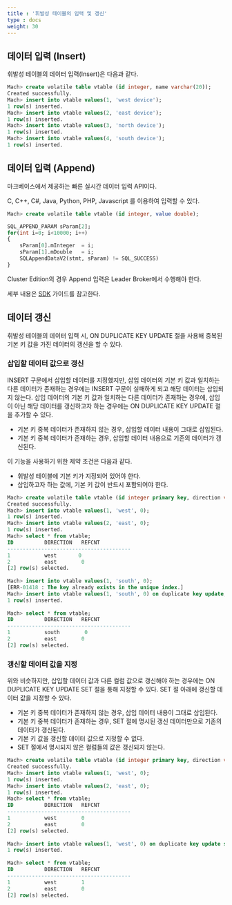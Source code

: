```yaml
---
title : '휘발성 테이블의 입력 및 갱신'
type : docs
weight: 30
---
```


## 데이터 입력 (Insert)

휘발성 테이블의 데이터 입력(Insert)은 다음과 같다.

```sql
Mach> create volatile table vtable (id integer, name varchar(20));
Created successfully.
Mach> insert into vtable values(1, 'west device');
1 row(s) inserted.
Mach> insert into vtable values(2, 'east device');
1 row(s) inserted.
Mach> insert into vtable values(3, 'north device');
1 row(s) inserted.
Mach> insert into vtable values(4, 'south device');
1 row(s) inserted.
```

## 데이터 입력 (Append)

마크베이스에서 제공하는 빠른 실시간 데이터 입력 API이다.

C, C++, C#, Java, Python, PHP, Javascript 를 이용하여 입력할 수 있다.

```sql
Mach> create volatile table vtable (id integer, value double);
```
```sql
SQL_APPEND_PARAM sParam[2];
for(int i=0; i<10000; i++)
{
    sParam[0].mInteger  = i;
    sParam[1].mDouble   = i;
    SQLAppendDataV2(stmt, sParam) != SQL_SUCCESS)
}
```

Cluster Edition의 경우 Append 입력은 Leader Broker에서 수행해야 한다.

세부 내용은 [SDK](/kr/dbms/sdk) 가이드를 참고한다.

## 데이터 갱신

휘발성 테이블의 데이터 입력 시, ON DUPLICATE KEY UPDATE 절을 사용해 중복된 기본 키 값을 가진 데이터의 갱신을 할 수 있다.

### 삽입할 데이터 값으로 갱신
INSERT 구문에서 삽입할 데이터를 지정했지만, 삽입 데이터의 기본 키 값과 일치하는 다른 데이터가 존재하는 경우에는 INSERT 구문이 실패하게 되고 해당 데이터는 삽입되지 않는다. 삽입 데이터의 기본 키 값과 일치하는 다른 데이터가 존재하는 경우에, 삽입이 아닌 해당 데이터를 갱신하고자 하는 경우에는 ON DUPLICATE KEY UPDATE 절을 추가할 수 있다.

* 기본 키 중복 데이터가 존재하지 않는 경우, 삽입할 데이터 내용이 그대로 삽입된다.
* 기본 키 중복 데이터가 존재하는 경우, 삽입할 데이터 내용으로 기존의 데이터가 갱신된다.

이 기능을 사용하기 위한 제약 조건은 다음과 같다.
* 휘발성 테이블에 기본 키가 지정되어 있어야 한다.
* 삽입하고자 하는 값에, 기본 키 값이 반드시 포함되어야 한다.

```sql
Mach> create volatile table vtable (id integer primary key, direction varchar(10), refcnt integer);
Created successfully.
Mach> insert into vtable values(1, 'west', 0);
1 row(s) inserted.
Mach> insert into vtable values(2, 'east', 0);
1 row(s) inserted.
Mach> select * from vtable;
ID          DIRECTION   REFCNT     
----------------------------------------
1           west       0          
2           east        0          
[2] row(s) selected.
 
Mach> insert into vtable values(1, 'south', 0);
[ERR-01418 : The key already exists in the unique index.]
Mach> insert into vtable values(1, 'south', 0) on duplicate key update;
1 row(s) inserted.
 
Mach> select * from vtable;
ID          DIRECTION   REFCNT     
----------------------------------------
1           south        0          
2           east        0          
[2] row(s) selected.
```

### 갱신할 데이터 값을 지정

위와 비슷하지만, 삽입할 데이터 값과 다른 컬럼 값으로 갱신해야 하는 경우에는 ON DUPLICATE KEY UPDATE SET 절을 통해 지정할 수 있다. SET 절 아래에 갱신할 데이터 값을 지정할 수 있다.

* 기본 키 중복 데이터가 존재하지 않는 경우, 삽입 데이터 내용이 그대로 삽입된다.
* 기본 키 중복 데이터가 존재하는 경우, SET 절에 명시된 갱신 데이터만으로 기존의 데이터가 갱신된다.
* 기본 키 값을 갱신할 데이터 값으로 지정할 수 없다.
* SET 절에서 명시되지 않은 컬럼들의 값은 갱신되지 않는다.

```sql
Mach> create volatile table vtable (id integer primary key, direction varchar(10), refcnt integer);
Created successfully.
Mach> insert into vtable values(1, 'west', 0);
1 row(s) inserted.
Mach> insert into vtable values(2, 'east', 0);
1 row(s) inserted.
Mach> select * from vtable;
ID          DIRECTION   REFCNT     
----------------------------------------
1           west        0          
2           east        0          
[2] row(s) selected.
 
Mach> insert into vtable values(1, 'west', 0) on duplicate key update set refcnt = 1;
1 row(s) inserted.
 
Mach> select * from vtable;
ID          DIRECTION   REFCNT     
----------------------------------------
1           west        1          
2           east        0          
[2] row(s) selected.
```

